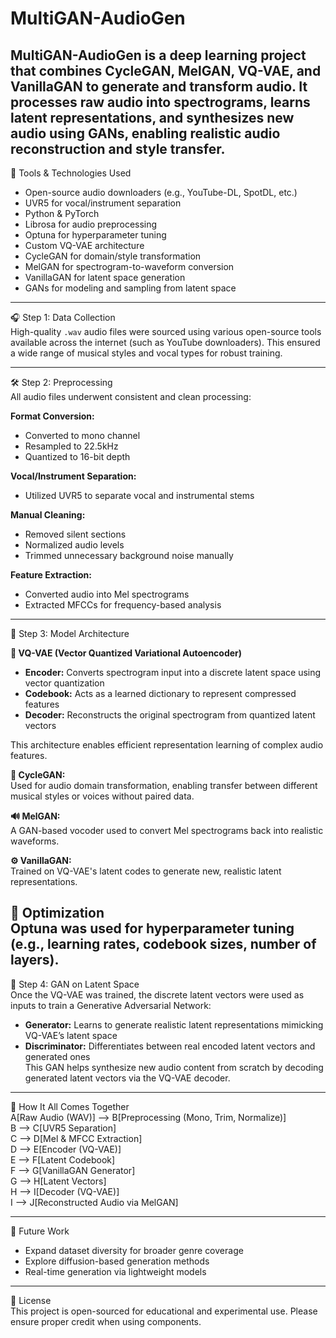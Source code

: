 # MultiGAN-AudioGen
MultiGAN-AudioGen is a deep learning project that combines CycleGAN, MelGAN, VQ-VAE, and VanillaGAN to generate and transform audio. It processes raw audio into spectrograms, learns latent representations, and synthesizes new audio using GANs, enabling realistic audio reconstruction and style transfer.
---
🧰 Tools & Technologies Used  
- Open-source audio downloaders (e.g., YouTube-DL, SpotDL, etc.)  
- UVR5 for vocal/instrument separation  
- Python & PyTorch  
- Librosa for audio preprocessing  
- Optuna for hyperparameter tuning  
- Custom VQ-VAE architecture  
- CycleGAN for domain/style transformation  
- MelGAN for spectrogram-to-waveform conversion  
- VanillaGAN for latent space generation  
- GANs for modeling and sampling from latent space
  
---

🎧 Step 1: Data Collection  
High-quality `.wav` audio files were sourced using various open-source tools available across the internet (such as YouTube downloaders). This ensured a wide range of musical styles and vocal types for robust training.

---

🛠️ Step 2: Preprocessing  
All audio files underwent consistent and clean processing:  

**Format Conversion:**  
- Converted to mono channel  
- Resampled to 22.5kHz  
- Quantized to 16-bit depth  

**Vocal/Instrument Separation:**  
- Utilized UVR5 to separate vocal and instrumental stems  

**Manual Cleaning:**  
- Removed silent sections  
- Normalized audio levels  
- Trimmed unnecessary background noise manually  

**Feature Extraction:**  
- Converted audio into Mel spectrograms  
- Extracted MFCCs for frequency-based analysis  
---
🧠 Step 3: Model Architecture  

**🧩 VQ-VAE (Vector Quantized Variational Autoencoder)**  
- **Encoder:** Converts spectrogram input into a discrete latent space using vector quantization  
- **Codebook:** Acts as a learned dictionary to represent compressed features  
- **Decoder:** Reconstructs the original spectrogram from quantized latent vectors  

This architecture enables efficient representation learning of complex audio features.  

**🔁 CycleGAN:**  
Used for audio domain transformation, enabling transfer between different musical styles or voices without paired data.

**🔊 MelGAN:**  
A GAN-based vocoder used to convert Mel spectrograms back into realistic waveforms.  

**⚙️ VanillaGAN:**  
Trained on VQ-VAE's latent codes to generate new, realistic latent representations.

🧪 Optimization  
Optuna was used for hyperparameter tuning (e.g., learning rates, codebook sizes, number of layers).  
---
🤖 Step 4: GAN on Latent Space  
Once the VQ-VAE was trained, the discrete latent vectors were used as inputs to train a Generative Adversarial Network:  

- **Generator:** Learns to generate realistic latent representations mimicking VQ-VAE’s latent space  
- **Discriminator:** Differentiates between real encoded latent vectors and generated ones  
This GAN helps synthesize new audio content from scratch by decoding generated latent vectors via the VQ-VAE decoder.
 
---

🔁 How It All Comes Together  
A[Raw Audio (WAV)] --> B[Preprocessing (Mono, Trim, Normalize)]  
B --> C[UVR5 Separation]  
C --> D[Mel & MFCC Extraction]  
D --> E[Encoder (VQ-VAE)]  
E --> F[Latent Codebook]  
F --> G[VanillaGAN Generator]  
G --> H[Latent Vectors]  
H --> I[Decoder (VQ-VAE)]  
I --> J[Reconstructed Audio via MelGAN]  

---
🚀 Future Work  
- Expand dataset diversity for broader genre coverage  
- Explore diffusion-based generation methods  
- Real-time generation via lightweight models  
---
📝 License  
This project is open-sourced for educational and experimental use. Please ensure proper credit when using components.










	
